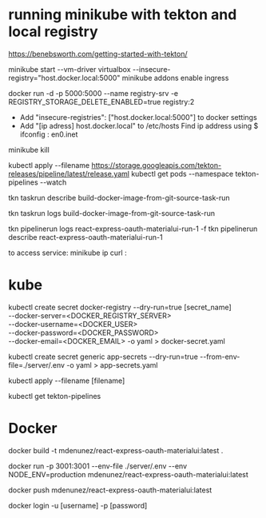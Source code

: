 # running minikube with tekton and local registry
https://benebsworth.com/getting-started-with-tekton/

minikube start --vm-driver virtualbox --insecure-registry="host.docker.local:5000"
minikube addons enable ingress


<!-- start local registry -->
docker run -d -p 5000:5000 --name registry-srv -e REGISTRY_STORAGE_DELETE_ENABLED=true registry:2
- Add "insecure-registries": ["host.docker.local:5000"] to docker settings
- Add "[ip adress] host.docker.local" to /etc/hosts
Find ip address using $ ifconfig : en0.inet

minikube kill


<!-- install Tekton operator -->
kubectl apply --filename https://storage.googleapis.com/tekton-releases/pipeline/latest/release.yaml
kubectl get pods --namespace tekton-pipelines --watch

<!-- see result execution -->
tkn taskrun describe build-docker-image-from-git-source-task-run
<!-- To view detailed information about the execution of your TaskRun, view the logs:-->
tkn taskrun logs build-docker-image-from-git-source-task-run

tkn pipelinerun logs react-express-oauth-materialui-run-1 -f
tkn pipelinerun describe react-express-oauth-materialui-run-1


to access service:
minikube ip
curl <minikube ip>:<nodeport>

# kube

<!-- create docker secret -->
kubectl create secret docker-registry --dry-run=true [secret_name] \
--docker-server=<DOCKER_REGISTRY_SERVER> \
--docker-username=<DOCKER_USER> \
--docker-password=<DOCKER_PASSWORD> \
--docker-email=<DOCKER_EMAIL> -o yaml > docker-secret.yaml

<!-- create secrets from .env file -->
kubectl create secret generic app-secrets --dry-run=true --from-env-file=./server/.env -o yaml > app-secrets.yaml

kubectl apply --filename [filename]
<!-- see tekton resources -->
kubectl get tekton-pipelines

# Docker

<!-- build docker image -->
docker build -t mdenunez/react-express-oauth-materialui:latest .

<!-- docker run locally with environment files -->
docker run -p 3001:3001 --env-file ./server/.env --env NODE_ENV=production mdenunez/react-express-oauth-materialui:latest

<!-- docker push -->
docker push mdenunez/react-express-oauth-materialui:latest

<!-- docker login -->
docker login -u [username] -p [password]